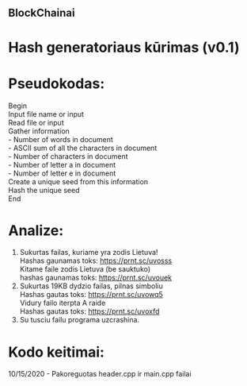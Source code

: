 ## BlockChainai
# Hash generatoriaus kūrimas (v0.1)
# Pseudokodas:
Begin<br/>
  Input file name or input<br/>
  Read file or input<br/>
  Gather information<br/>
    - Number of words in document<br/>
    - ASCII sum of all the characters in document<br/>
    - Number of characters in document<br/>
    - Number of letter a in document<br/>
    - Number of letter e in document<br/>
  Create a unique seed from this information<br/>
  Hash the unique seed<br/>
End
# Analize:
1. Sukurtas failas, kuriame yra zodis Lietuva!<br/>
Hashas gaunamas toks: https://prnt.sc/uvosss<br/>
Kitame faile zodis Lietuva (be sauktuko)<br/>
hashas gaunamas toks: https://prnt.sc/uvouek<br/>
2. Sukurtas 19KB dydzio failas, pilnas simboliu<br/>
Hashas gautas toks: https://prnt.sc/uvowq5<br/>
Vidury failo iterpta A raide<br/>
Hashas gautas toks: https://prnt.sc/uvoxfd<br/>
3. Su tusciu failu programa uzcrashina.<br/>



# Kodo keitimai:
10/15/2020 - Pakoreguotas header.cpp ir main.cpp failai
